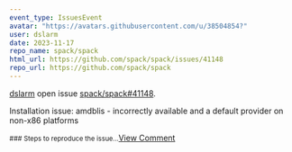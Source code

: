 ```yaml
---
event_type: IssuesEvent
avatar: "https://avatars.githubusercontent.com/u/38504854?"
user: dslarm
date: 2023-11-17
repo_name: spack/spack
html_url: https://github.com/spack/spack/issues/41148
repo_url: https://github.com/spack/spack
---
```


<a href='https://github.com/dslarm' target='_blank'>dslarm</a> open issue <a href='https://github.com/spack/spack/issues/41148' target='_blank'>spack/spack#41148</a>.

<p>Installation issue: amdblis - incorrectly available and a default provider on non-x86 platforms</p><small>### Steps to reproduce the issue...</small><a href='https://github.com/spack/spack/issues/41148' target='_blank'>View Comment</a>